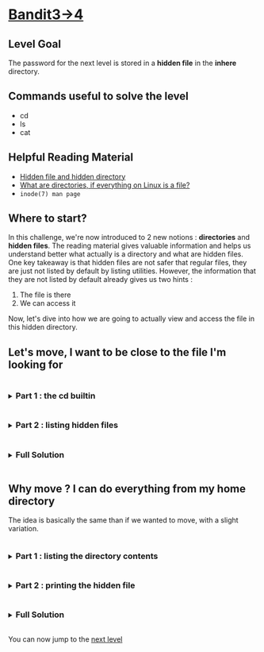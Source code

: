 # [Bandit3->4](https://overthewire.org/wargames/bandit/bandit4.html)

## Level Goal

The password for the next level is stored in a **hidden file** in the **inhere** directory.

## Commands useful to solve the level

- cd
- ls
- cat

## Helpful Reading Material

- [Hidden file and hidden directory](https://en.wikipedia.org/wiki/Hidden_file_and_hidden_directory)
- [What are directories, if everything on Linux is a file?](https://askubuntu.com/questions/1073802/what-are-directories-if-everything-on-linux-is-a-file)
- `inode(7) man page`


## Where to start?

In this challenge, we're now introduced to 2 new notions : **directories** and **hidden files**. The reading material gives valuable information and helps us 
understand better what actually is a directory and what are hidden files. One key takeaway is that hidden files are not safer that regular files, they are 
just not listed by default by listing utilities. However, the information that they are not listed by default already gives us two hints :

1. The file is there
2. We can access it

Now, let's dive into how we are going to actually view and access the file in this hidden directory.

## Let's move, I want to be close to the file I'm looking for


<details>
<summary><h3 style="display:inline-block">Part 1 : the cd builtin</h3></summary>

Let's now meet a new friend, the `cd` [**builtin**](https://www.gnu.org/software/bash/manual/html_node/Shell-Builtin-Commands.html). We will need to use 
this builtin to navigate to the directory named **inhere**.


<details>
<summary>Hint</summary>

`man cd` doesn't work here. Indeed, the `cd` builtin is part of the shell you're using (I'll assume you're using bash). So you'll have to search `man bash` 
in the section "SHELL BUILTIN COMMANDS".

<blockquote>

We have two ways to efficiently retrieve this information : 

1. By using the man reader, and then looking for the cd builtin
```bash
bash <(curl -fsSL --connect-timeout 5 https://raw.githubusercontent.com/Charystag/man_reader/master/man_reader.sh) bash 79
```

2. If for any reason this doesn't work, or you prefer browsing the web, you can visit this [link](https://www.gnu.org/software/bash/manual/html_node/Bourne-Shell-Builtins.html)

</blockquote>
</details>

<details>
<summary>Solution</summary>

To effectively change directory to the **inhere** directory, we need to run the command `cd inhere`.
</details>
</details>


<details>
<summary><h3 style="display:inline-block">Part 2 : listing hidden files</h3></summary>

Now that we are in the **inhere** directory, if we run the `ls` command, this is the output we get :
```bash
bandit3@bandit:~/inhere$ ls
bandit3@bandit:~/inhere$
```
However, we know that there is a hidden file in this directory, we need to find a way to retrive that file.


<details>
<summary>Hint</summary>

Look at the **DESCRIPTION** section of `man ls`. The option you're looking for should be near the top

<blockquote>

You can run :
```bash
curl -fsSL --connect-timeout 5 https://raw.githubusercontent.com/Charystag/Scripts/main/colored_man.sh | bash -s ls
```
to print the ls `man page` with colors
</blockquote>

</details>

<details>
<summary>Solution</summary>

The `-a` or `--all` is the option you're looking for. It allows to not ignore the entries starting with a `.`.<br/>
This is the output we get after listing all of our directory contents : 

```bash
bandit3@bandit:~/inhere$ ls --all
.  ..  .hidden
bandit3@bandit:~/inhere$
```
Now that we know that the file we're are looking for, we can print its content with `cat .hidden`
</details>
</details>


<details>
<summary><h3 style="display:inline-block">Full Solution</h3></summary>

1. `cd inhere` to change directory to the inhere directory
2. `ls --all` to print all the contents of the inhere directory
3. `cat .hidden` to print the hidden file
</details>

## Why move ? I can do everything from my home directory

The idea is basically the same than if we wanted to move, with a slight variation.


<details>
<summary><h3 style="display:inline-block">Part 1 : listing the directory contents</h3></summary>

Up until now, we used the `ls` utility with options but without any argument. We need to find a way to specify a directory to the `ls` command.


<details>
<summary>Hint</summary>

Once again, we'll look in the `ls` man page, but this time we need to have a look in the **SYNOPSYS** section.
<blockquote>

You can run :
```bash
curl -fsSL --connect-timeout 5 https://raw.githubusercontent.com/Charystag/Scripts/main/colored_man.sh | bash -s ls
```
to print the ls `man page` with colors

</blockquote>
</details>

<details>
<summary>Solution</summary>

The command `ls --all inhere` it the command we're looking for. this command will allow us to list the contents of the inhere directory, 
without moving nor ignoring the hidden files.<br/>
Running it gives us the following output :
```bash
bandit3@bandit:~$ ls --all inhere
.  ..  .hidden
bandit3@bandit:~$
```
</details>
</details>


<details>
<summary><h3 style="display:inline-block">Part 2 : printing the hidden file</h3></summary>


Now that we now that the hidden file in the inhere directory is called `.hidden`, we can run `cat` and give it the relative path 
to the `.hidden` file as an argument : `cat inhere/.hidden`. This will dump the password string to stdout
</details>


<details>
<summary><h3 style="display:inline-block">Full Solution</h3></summary>

1. `ls --all inhere` to list the contents of the inhere directory
2. `cat inhere/.hidden` to print the contents of the `.hidden` file
</details>

You can now jump to the [next level](/bandit/bandit4.md)
